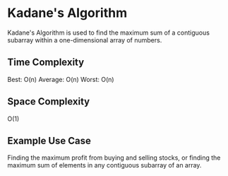 # Kadane's Algorithm

Kadane's Algorithm is used to find the maximum sum of a contiguous subarray within a one-dimensional array of numbers.

## Time Complexity

Best: O(n)
Average: O(n)
Worst: O(n)

## Space Complexity

O(1)

## Example Use Case

Finding the maximum profit from buying and selling stocks, or finding the maximum sum of elements in any contiguous subarray of an array.
